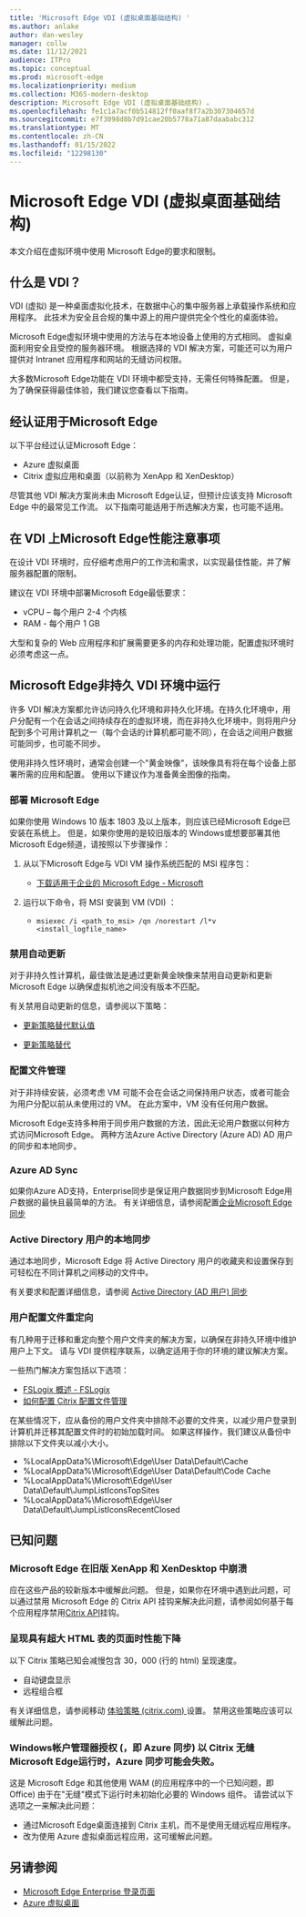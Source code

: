 ```yaml
---
title: 'Microsoft Edge VDI (虚拟桌面基础结构) '
ms.author: anlake
author: dan-wesley
manager: collw
ms.date: 11/12/2021
audience: ITPro
ms.topic: conceptual
ms.prod: microsoft-edge
ms.localizationpriority: medium
ms.collection: M365-modern-desktop
description: Microsoft Edge VDI (虚拟桌面基础结构) 。
ms.openlocfilehash: fe1c1a7acf0b514812ff0aaf8f7a2b307304657d
ms.sourcegitcommit: e7f3098d8b7d91cae20b5778a71a87daababc312
ms.translationtype: MT
ms.contentlocale: zh-CN
ms.lasthandoff: 01/15/2022
ms.locfileid: "12298130"
---
```

# <a name="microsoft-edge-for-virtual-desktop-infrastructure-vdi"></a>Microsoft Edge VDI (虚拟桌面基础结构) 

本文介绍在虚拟环境中使用 Microsoft Edge的要求和限制。

## <a name="what-is-vdi"></a>什么是 VDI？

VDI (虚拟) 是一种桌面虚拟化技术，在数据中心的集中服务器上承载操作系统和应用程序。 此技术为安全且合规的集中源上的用户提供完全个性化的桌面体验。

Microsoft Edge虚拟环境中使用的方法与在本地设备上使用的方式相同。 虚拟桌面利用安全且受控的服务器环境。 根据选择的 VDI 解决方案，可能还可以为用户提供对 Intranet 应用程序和网站的无缝访问权限。

大多数Microsoft Edge功能在 VDI 环境中都受支持，无需任何特殊配置。 但是，为了确保获得最佳体验，我们建议您查看以下指南。

## <a name="platforms-certified-for-microsoft-edge"></a>经认证用于Microsoft Edge

以下平台经过认证Microsoft Edge：

- Azure 虚拟桌面
- Citrix 虚拟应用和桌面（以前称为 XenApp 和 XenDesktop）

尽管其他 VDI 解决方案尚未由 Microsoft Edge认证，但预计应该支持 Microsoft Edge 中的最常见工作流。 以下指南可能适用于所选解决方案，也可能不适用。

## <a name="performance-considerations-for-microsoft-edge-on-vdi"></a>在 VDI 上Microsoft Edge性能注意事项

在设计 VDI 环境时，应仔细考虑用户的工作流和需求，以实现最佳性能，并了解服务器配置的限制。

建议在 VDI 环境中部署Microsoft Edge最低要求：

- vCPU – 每个用户 2-4 个内核
- RAM - 每个用户 1 GB

大型和复杂的 Web 应用程序和扩展需要更多的内存和处理功能，配置虚拟环境时必须考虑这一点。

## <a name="microsoft-edge-on-non-persisted-vdi-environments"></a>Microsoft Edge非持久 VDI 环境中运行

许多 VDI 解决方案都允许访问持久化环境和非持久化环境。在持久化环境中，用户分配有一个在会话之间持续存在的虚拟环境，而在非持久化环境中，则将用户分配到多个可用计算机之一（每个会话的计算机都可能不同），在会话之间用户数据可能同步，也可能不同步。

使用非持久性环境时，通常会创建一个"黄金映像"，该映像具有将在每个设备上部署所需的应用和配置。 使用以下建议作为准备黄金图像的指南。

### <a name="deploy-microsoft-edge"></a>部署 Microsoft Edge

如果你使用 Windows 10 版本 1803 及以上版本，则应该已经Microsoft Edge已安装在系统上。 但是，如果你使用的是较旧版本的 Windows或想要部署其他Microsoft Edge频道，请按照以下步骤操作：

1. 从以下Microsoft Edge与 VDI VM 操作系统匹配的 MSI 程序包：

    - [下载适用于企业的 Microsoft Edge - Microsoft](https://www.microsoft.com/edge/business/download)

2. 运行以下命令，将 MSI 安装到 VM (VDI) ：

    - `msiexec /i <path_to_msi> /qn /norestart /l*v <install_logfile_name>`

### <a name="disable-automatic-updates"></a>禁用自动更新

对于非持久性计算机，最佳做法是通过更新黄金映像来禁用自动更新和更新 Microsoft Edge 以确保虚拟机池之间没有版本不匹配。

有关禁用自动更新的信息，请参阅以下策略：

- [更新策略替代默认值](/deployedge/microsoft-edge-update-policies#updatedefault)

- [更新策略替代](/deployedge/microsoft-edge-update-policies#update)

### <a name="profile-management"></a>配置文件管理

对于非持续安装，必须考虑 VM 可能不会在会话之间保持用户状态，或者可能会为用户分配以前从未使用过的 VM。 在此方案中，VM 没有任何用户数据。

Microsoft Edge支持多种用于同步用户数据的方法，因此无论用户数据以何种方式访问Microsoft Edge。 两种方法Azure Active Directory (Azure AD) AD 用户的同步和本地同步。

### <a name="azure-ad-sync"></a>Azure AD Sync

如果你Azure AD支持，Enterprise同步是保证用户数据同步到Microsoft Edge用户数据的最快且最简单的方法。 有关详细信息，请参阅配置[企业Microsoft Edge同步](/deployedge/microsoft-edge-enterprise-sync)

### <a name="on-premise-sync-for-active-directory-users"></a>Active Directory 用户的本地同步

通过本地同步，Microsoft Edge 将 Active Directory 用户的收藏夹和设置保存到可轻松在不同计算机之间移动的文件中。  

有关要求和配置详细信息，请参阅 [Active Directory (AD 用户) 同步](/deployedge/microsoft-edge-on-premises-sync)

### <a name="user-profile-redirection"></a>用户配置文件重定向  

有几种用于迁移和重定向整个用户文件夹的解决方案，以确保在非持久环境中维护用户上下文。 请与 VDI 提供程序联系，以确定适用于你的环境的建议解决方案。

一些热门解决方案包括以下选项：

- [FSLogix 概述 - FSLogix](/fslogix/overview)
- [如何配置 Citrix 配置文件管理](https://support.citrix.com/article/CTX222893)

在某些情况下，应从备份的用户文件夹中排除不必要的文件夹，以减少用户登录到计算机并迁移其配置文件时的初始加载时间。 如果这样操作，我们建议从备份中排除以下文件夹以减小大小。

- %LocalAppData%\Microsoft\Edge\User Data\Default\Cache
- %LocalAppData%\Microsoft\Edge\User Data\Default\Code Cache
- %LocalAppData%\Microsoft\Edge\User Data\Default\JumpListIconsTopSites
- %LocalAppData%\Microsoft\Edge\User Data\Default\JumpListIconsRecentClosed

## <a name="known-issues"></a>已知问题

### <a name="microsoft-edge-crashes-in-older-versions-of-xenapp-and-xendesktop"></a>Microsoft Edge 在旧版 XenApp 和 XenDesktop 中崩溃

应在这些产品的较新版本中缓解此问题。 但是，如果你在环境中遇到此问题，可以通过禁用 Microsoft Edge 的 Citrix API 挂钩来解决此问题，请参阅如何基于每个应用程序禁用[Citrix API](https://support.citrix.com/article/CTX107825)挂钩。

### <a name="degraded-performance-when-rendering-pages-with-exceptionally-large-html-tables"></a>呈现具有超大 HTML 表的页面时性能下降

以下 Citrix 策略已知会减慢包含 30，000 (行的 html) 呈现速度。

- 自动键盘显示
- 远程组合框

有关详细信息，请参阅移动 [体验策略 (citrix.com) ](https://docs.citrix.com/citrix-virtual-apps-desktops/policies/reference/ica-policy-settings/mobile-experience-policy-settings.html) 设置。 禁用这些策略应该可以缓解此问题。

### <a name="windows-account-manager-authorization-scenarios-that-is-azure-sync-fail-in-microsoft-edge-when-run-as-a-citrix-seamless-application"></a>Windows帐户管理器授权 (，即 Azure 同步) 以 Citrix 无缝Microsoft Edge运行时，Azure 同步可能会失败。

这是 Microsoft Edge 和其他使用 WAM (的应用程序中的一个已知问题，即 Office) 由于在"无缝"模式下运行时未初始化必要的 Windows 组件。 请尝试以下选项之一来解决此问题：

- 通过Microsoft Edge桌面连接到 Citrix 主机，而不是使用无缝远程应用程序。
- 改为使用 Azure 虚拟桌面远程应用，这可缓解此问题。

## <a name="see-also"></a>另请参阅

- [Microsoft Edge Enterprise 登录页面](https://aka.ms/EdgeEnterprise)
- [Azure 虚拟桌面](https://azure.microsoft.com/services/virtual-desktop/)